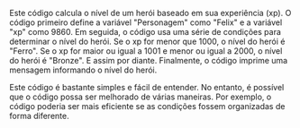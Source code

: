 Este código calcula o nível de um herói baseado em sua experiência (xp). O código primeiro define a variável "Personagem" como "Felix" e a variável "xp" como 9860. Em seguida, o código usa uma série de condições para determinar o nível do herói. Se o xp for menor que 1000, o nível do herói é "Ferro". Se o xp for maior ou igual a 1001 e menor ou igual a 2000, o nível do herói é "Bronze". E assim por diante. Finalmente, o código imprime uma mensagem informando o nível do herói.

Este código é bastante simples e fácil de entender. No entanto, é possível que o código possa ser melhorado de várias maneiras. Por exemplo, o código poderia ser mais eficiente se as condições fossem organizadas de forma diferente. 
